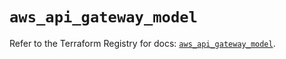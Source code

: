 # `aws_api_gateway_model`

Refer to the Terraform Registry for docs: [`aws_api_gateway_model`](https://registry.terraform.io/providers/hashicorp/aws/5.53.0/docs/resources/api_gateway_model).
